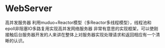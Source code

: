 # WebServer
高并发服务器
利用muduo+Reactor模型（多Reactor多线程模型），线程池和epoll非阻塞IO多路复用实现高并发网络服务器
非常有意思的实现框架，可以使刚接触后台服务器开发的人来讲在整体上对服务器实现处理请求和返回相应有一个清晰的认识。
